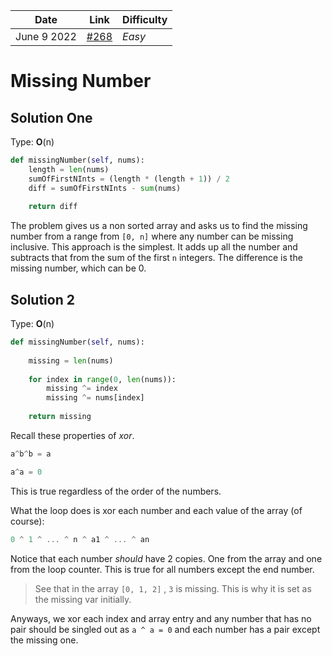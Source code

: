 | **Date**    | **Link**                                                   | Difficulty |
| ----------- | ---------------------------------------------------------- | ---------- |
| June 9 2022 | [#268](https://leetcode.com/problems/missing-number/) | *Easy*   |

# Missing Number
## Solution One

Type: **O**(n)

```py
def missingNumber(self, nums):
	length = len(nums)
	sumOfFirstNInts = (length * (length + 1)) / 2
	diff = sumOfFirstNInts - sum(nums)
        
	return diff 
```

The problem gives us a non sorted array and asks us to find the missing number from a range from `[0, n]` where any number can be missing inclusive. This approach is the simplest. It adds up all the number and subtracts that from the sum of the first `n` integers. The difference is the missing number, which can be 0. 

## Solution 2

Type: **O**(n)

```py
def missingNumber(self, nums):
        
	missing = len(nums)
        
	for index in range(0, len(nums)):
        missing ^= index
		missing ^= nums[index]
            
	return missing
```

Recall these properties of *xor*.
```py
a^b^b = a

a^a = 0
```

This is true regardless of the order of the numbers.

What the loop does is xor each number and each value of the array (of course):
```c
0 ^ 1 ^ ... ^ n ^ a1 ^ ... ^ an
```

 Notice that each number *should* have 2 copies. One from the array and one from the loop counter. This is true for all numbers except the end number. 
 
 > See that in the array `[0, 1, 2]` , `3` is missing. This is why it is set as the missing var initially. 

Anyways, we xor each index and array entry and any number that has no pair should be singled out as `a ^ a = 0` and each number has a pair except the missing one. 